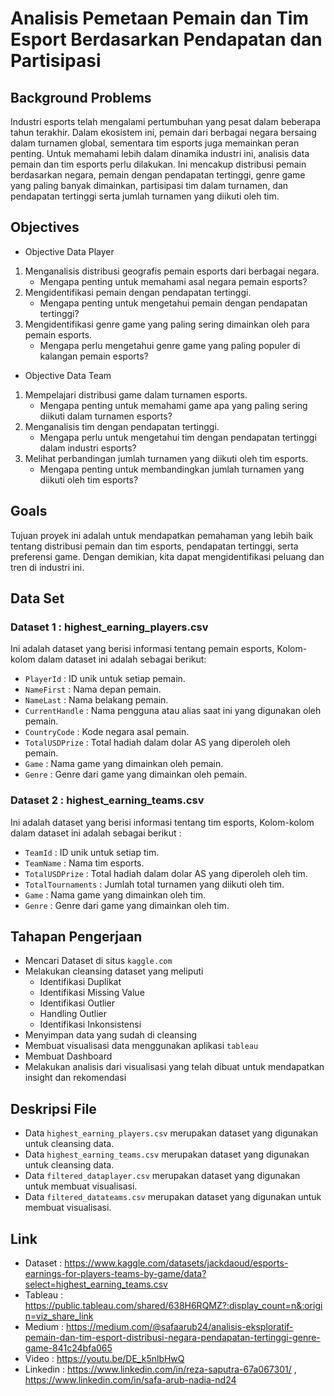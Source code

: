 # Analisis Pemetaan Pemain dan Tim Esport Berdasarkan Pendapatan dan Partisipasi

## **Background Problems**
Industri esports telah mengalami pertumbuhan yang pesat dalam beberapa tahun terakhir. Dalam ekosistem ini, pemain dari berbagai negara bersaing dalam turnamen global, sementara tim esports juga memainkan peran penting. Untuk memahami lebih dalam dinamika industri ini, analisis data pemain dan tim esports perlu dilakukan. Ini mencakup distribusi pemain berdasarkan negara, pemain dengan pendapatan tertinggi, genre game yang paling banyak dimainkan, partisipasi tim dalam turnamen, dan pendapatan tertinggi serta jumlah turnamen yang diikuti oleh tim.


## **Objectives**
- Objective Data Player
1. Menganalisis distribusi geografis pemain esports dari berbagai negara.
   - Mengapa penting untuk memahami asal negara pemain esports?
2. Mengidentifikasi pemain dengan pendapatan tertinggi.
   - Mengapa penting untuk mengetahui pemain dengan pendapatan tertinggi?
3. Mengidentifikasi genre game yang paling sering dimainkan oleh para pemain esports.
   - Mengapa perlu mengetahui genre game yang paling populer di kalangan pemain esports?

- Objective Data Team
1. Mempelajari distribusi game dalam turnamen esports.
   - Mengapa penting untuk memahami game apa yang paling sering diikuti dalam turnamen esports?
2. Menganalisis tim dengan pendapatan tertinggi.
   - Mengapa perlu untuk mengetahui tim dengan pendapatan tertinggi dalam industri esports?
3. Melihat perbandingan jumlah turnamen yang diikuti oleh tim esports.
   - Mengapa penting untuk membandingkan jumlah turnamen yang diikuti oleh tim esports?

## **Goals**
Tujuan proyek ini adalah untuk mendapatkan pemahaman yang lebih baik tentang distribusi pemain dan tim esports, pendapatan tertinggi, serta preferensi game. Dengan demikian, kita dapat mengidentifikasi peluang dan tren di industri ini.

## **Data Set**
### Dataset 1 : highest_earning_players.csv
Ini adalah dataset yang berisi informasi tentang pemain esports, Kolom-kolom dalam dataset ini adalah sebagai berikut:

* `PlayerId` : ID unik untuk setiap pemain.
* `NameFirst` : Nama depan pemain.
* `NameLast` : Nama belakang pemain.
* `CurrentHandle` : Nama pengguna atau alias saat ini yang digunakan oleh pemain.
* `CountryCode` : Kode negara asal pemain.
* `TotalUSDPrize` : Total hadiah dalam dolar AS yang diperoleh oleh pemain.
* `Game` : Nama game yang dimainkan oleh pemain.
* `Genre` : Genre dari game yang dimainkan oleh pemain.

### Dataset 2 : highest_earning_teams.csv
Ini adalah dataset yang berisi informasi tentang tim esports, Kolom-kolom dalam dataset ini adalah sebagai berikut :

* `TeamId` : ID unik untuk setiap tim.
* `TeamName` : Nama tim esports.
* `TotalUSDPrize` : Total hadiah dalam dolar AS yang diperoleh oleh tim.
* `TotalTournaments` : Jumlah total turnamen yang diikuti oleh tim.
* `Game` : Nama game yang dimainkan oleh tim.
* `Genre` : Genre dari game yang dimainkan oleh tim.

## **Tahapan Pengerjaan**
* Mencari Dataset di situs `kaggle.com`
* Melakukan cleansing dataset yang meliputi
  - Identifikasi Duplikat
  - Identifikasi Missing Value
  - Identifikasi Outlier
  - Handling Outlier
  - Identifikasi Inkonsistensi
* Menyimpan data yang sudah di cleansing
* Membuat visualisasi data menggunakan aplikasi `tableau`
* Membuat Dashboard
* Melakukan analisis dari visualisasi yang telah dibuat untuk mendapatkan insight dan rekomendasi

## **Deskripsi File**
* Data `highest_earning_players.csv` merupakan dataset yang digunakan untuk cleansing data.
* Data `highest_earning_teams.csv` merupakan dataset yang digunakan untuk cleansing data.
* Data `filtered_dataplayer.csv` merupakan dataset yang digunakan untuk membuat visualisasi.
* Data `filtered_datateams.csv` merupakan dataset yang digunakan untuk membuat visualisasi.
  
## **Link**
* Dataset : https://www.kaggle.com/datasets/jackdaoud/esports-earnings-for-players-teams-by-game/data?select=highest_earning_teams.csv
* Tableau : https://public.tableau.com/shared/638H6RQMZ?:display_count=n&:origin=viz_share_link
* Medium : https://medium.com/@safaarub24/analisis-eksploratif-pemain-dan-tim-esport-distribusi-negara-pendapatan-tertinggi-genre-game-841c24bfa065
* Video : https://youtu.be/DE_k5nlbHwQ
* Linkedin : https://www.linkedin.com/in/reza-saputra-67a067301/ , https://www.linkedin.com/in/safa-arub-nadia-nd24


